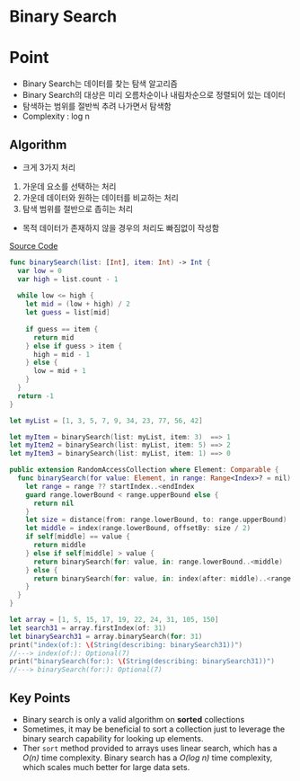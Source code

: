 # Binary Search

# Point

* Binary Search는 데이터를 찾는 탐색 알고리즘
* Binary Search의 대상은 미리 오름차순이나 내림차순으로 정렬되어 있는 데이터
* 탐색하는 범위를 절반씩 추려 나가면서 탐색함
* Complexity : log n

## Algorithm

* 크게 3가지 처리
 1. 가운데 요소를 선택하는 처리
 2. 가운데 데이터와 원하는 데이터를 비교하는 처리
 3. 탐색 범위를 절반으로 좁히는 처리
* 목적 데이터가 존재하지 않을 경우의 처리도 빠짐없이 작성함


[Source Code](BinarySearch.playground)

```Swift
func binarySearch(list: [Int], item: Int) -> Int {
  var low = 0
  var high = list.count - 1
  
  while low <= high {
    let mid = (low + high) / 2
    let guess = list[mid]
    
    if guess == item {
      return mid
    } else if guess > item {
      high = mid - 1
    } else {
      low = mid + 1
    }
  }
  return -1
}

let myList = [1, 3, 5, 7, 9, 34, 23, 77, 56, 42]

let myItem = binarySearch(list: myList, item: 3)  ==> 1
let myItem2 = binarySearch(list: myList, item: 5) ==> 2
let myItem3 = binarySearch(list: myList, item: 1) ==> 0
```

```Swift
public extension RandomAccessCollection where Element: Comparable {
  func binarySearch(for value: Element, in range: Range<Index>? = nil) -> Index? {
    let range = range ?? startIndex..<endIndex
    guard range.lowerBound < range.upperBound else {
      return nil
    }
    let size = distance(from: range.lowerBound, to: range.upperBound)
    let middle = index(range.lowerBound, offsetBy: size / 2)
    if self[middle] == value {
      return middle
    } else if self[middle] > value {
      return binarySearch(for: value, in: range.lowerBound..<middle)
    } else {
      return binarySearch(for: value, in: index(after: middle)..<range.upperBound)
    }
  }
}

let array = [1, 5, 15, 17, 19, 22, 24, 31, 105, 150]
let search31 = array.firstIndex(of: 31)
let binarySearch31 = array.binarySearch(for: 31)
print("index(of:): \(String(describing: binarySearch31))") 
//---> index(of:): Optional(7)
print("binarySearch(for:): \(String(describing: binarySearch31))")
//---> binarySearch(for:): Optional(7)
```

## Key Points

* Binary search is only a valid algorithm on __sorted__ collections
* Sometimes, it may be beneficial to sort a collection just to leverage the binary search capability for looking up elements.
* Ther `sort` method provided to arrays uses linear search, which has a _O(n)_ time complexity. Binary search has a _O(log n)_ time complexity, which scales much better for large data sets.



